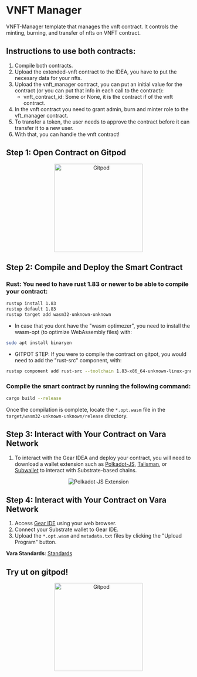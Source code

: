 # VNFT Manager

VNFT-Manager template that manages the vnft contract.
It controls the minting, burning, and transfer of nfts on VNFT contract.

## Instructions to use both contracts:

1. Compile both contracts.
2. Upload the extended-vnft contract to the IDEA, you have to put the necesary data for your nfts.
3. Upload the vnft_manager contract, you can put an initial value for the contract (or you can put that info in each call to the contract): 
    - vnft_contract_id: Some or None, it is the contract if of the vnft contract.
4. In the vnft contract you need to grant admin, burn and minter role to the vft_manager contract.
5. To transfer a token, the user needs to approve the contract before it can transfer it to a new user.
6. With that, you can handle the vnft contract!


## Step 1: Open Contract on Gitpod

<p align="center">
  <a href="https://gitpod.io/#https://github.com/Vara-Lab/VFT-Manager-Template" target="_blank">
    <img src="https://gitpod.io/button/open-in-gitpod.svg" width="240" alt="Gitpod">
  </a>
</p>

## Step 2: Compile and Deploy the Smart Contract

### Rust: You need to have rust 1.83 or newer to be able to compile your contract:

```bash
rustup install 1.83
rustup default 1.83
rustup target add wasm32-unknown-unknown
```

- In case that you dont have the "wasm optimezer", you need to install the wasm-opt (to optimize WebAssembly files) with:

```bash
sudo apt install binaryen
```

- GITPOT STEP: If you were to compile the contract on gitpot, you would need to add the "rust-src" component, with:

```bash
rustup component add rust-src --toolchain 1.83-x86_64-unknown-linux-gnu
```

### Compile the smart contract by running the following command:

```bash
cargo build --release
```

Once the compilation is complete, locate the `*.opt.wasm` file in the `target/wasm32-unknown-unknown/release` directory.


## Step 3: Interact with Your Contract on Vara Network

1. To interact with the Gear IDEA and deploy your contract, you will need to download a wallet extension such as [Polkadot-JS](https://polkadot.js.org/extension/), [Talisman](https://talisman.xyz/), or [Subwallet](https://subwallet.app/) to interact with Substrate-based chains.

<div align="center">
  <img src="https://polkadot.js.org/extension/extension-overview.png" alt="Polkadot-JS Extension">
</div>


## Step 4: Interact with Your Contract on Vara Network

1. Access [Gear IDE](https://idea.gear-tech.io/programs?node=wss%3A%2F%2Frpc.vara.network) using your web browser.
2. Connect your Substrate wallet to Gear IDE.
3. Upload the `*.opt.wasm` and `metadata.txt` files by clicking the "Upload Program" button.

**Vara Standards**: [Standards](https://github.com/gear-foundation/standards.git)  


## Try ut on gitpod!

<p align="center">
  <a href="https://gitpod.io/#https://github.com/Vara-Lab/VFT-Manager-Template" target="_blank">
    <img src="https://gitpod.io/button/open-in-gitpod.svg" width="240" alt="Gitpod">
  </a>
</p>
